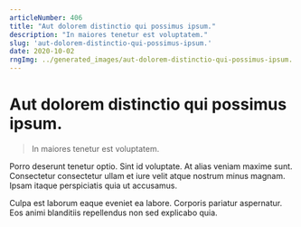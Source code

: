```yaml
---
articleNumber: 406
title: "Aut dolorem distinctio qui possimus ipsum."
description: "In maiores tenetur est voluptatem."
slug: 'aut-dolorem-distinctio-qui-possimus-ipsum.'
date: 2020-10-02
rngImg: ../generated_images/aut-dolorem-distinctio-qui-possimus-ipsum..jpg
---
```


# Aut dolorem distinctio qui possimus ipsum.

> In maiores tenetur est voluptatem.

Porro deserunt tenetur optio. Sint id voluptate. At alias veniam maxime sunt. Consectetur consectetur ullam et iure velit atque nostrum minus magnam. Ipsam itaque perspiciatis quia ut accusamus.
 Culpa est laborum eaque eveniet ea labore. Corporis pariatur aspernatur. Eos animi blanditiis repellendus non sed explicabo quia.
